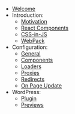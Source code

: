 * [Welcome](README.md)
* Introduction:
  * [Motivation](docs/introduction/motivation.md)
  * [React Components](docs/introduction/react-components.md)
  * [CSS-in-JS](docs/introduction/css-in-js.md)
  * [WebPack](docs/introduction/webpack.md)
* Configuration:
  * [General](docs/configuration/README.md)
  * [Components](docs/configuration/components.md)
  * [Loaders](docs/configuration/loaders.md)
  * [Proxies](docs/configuration/proxies.md)
  * [Redirects](docs/configuration/redirects.md)
  * [On Page Update](docs/configuration/on-page-update.md)
* WordPress:
  * [Plugin](docs/wordpress/plugin.md)
  * [Previews](docs/wordpress/previews.md)
